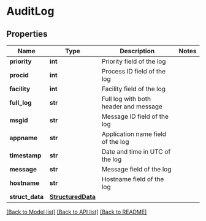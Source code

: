 # AuditLog

## Properties
Name | Type | Description | Notes
------------ | ------------- | ------------- | -------------
**priority** | **int** | Priority field of the log | 
**procid** | **int** | Process ID field of the log | 
**facility** | **int** | Facility field of the log | 
**full_log** | **str** | Full log with both header and message | 
**msgid** | **str** | Message ID field of the log | 
**appname** | **str** | Application name field of the log | 
**timestamp** | **str** | Date and time in UTC of the log | 
**message** | **str** | Message field of the log | 
**hostname** | **str** | Hostname field of the log | 
**struct_data** | [**StructuredData**](StructuredData.md) |  | 

[[Back to Model list]](../README.md#documentation-for-models) [[Back to API list]](../README.md#documentation-for-api-endpoints) [[Back to README]](../README.md)

